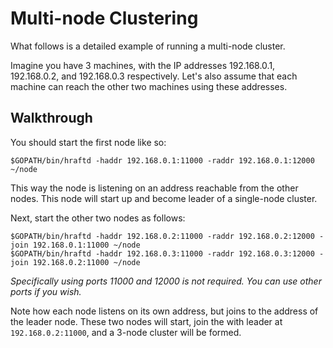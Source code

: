 # Multi-node Clustering
What follows is a detailed example of running a multi-node cluster.

Imagine you have 3 machines, with the IP addresses 192.168.0.1, 192.168.0.2, and 192.168.0.3 respectively. Let's also assume that each machine can reach the other two machines using these addresses.

## Walkthrough
You should start the first node like so:
```
$GOPATH/bin/hraftd -haddr 192.168.0.1:11000 -raddr 192.168.0.1:12000 ~/node
```
This way the node is listening on an address reachable from the other nodes. This node will start up and become leader of a single-node cluster.

Next, start the other two nodes as follows:
```
$GOPATH/bin/hraftd -haddr 192.168.0.2:11000 -raddr 192.168.0.2:12000 -join 192.168.0.1:11000 ~/node
$GOPATH/bin/hraftd -haddr 192.168.0.3:11000 -raddr 192.168.0.3:12000 -join 192.168.0.2:11000 ~/node
```
_Specifically using ports 11000 and 12000 is not required. You can use other ports if you wish._

Note how each node listens on its own address, but joins to the address of the leader node. These two nodes will start, join the with leader at `192.168.0.2:11000`, and a 3-node cluster will be formed.
